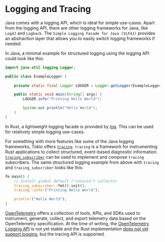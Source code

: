 # Logging and Tracing

Java comes with a logging API, which is ideal for simple use-cases. Apart from the logging API, there are other logging frameworks for Java, like `Log4J` and 
`Logback`. The `Simple Logging Facade for Java (SLF4J)` provides an abstraction layer that allows you to easily switch logging frameworks if needed.

In Java, a minimal example for structured logging using the logging API could look like this:

```java
import java.util.logging.Logger;

public class ExampleLogger {
    
    private static final Logger LOGGER = Logger.getLogger(ExampleLogger.class.getName());

    public static void main(String[] args) {
        LOGGER.info("Printing Hello World");

        System.out.println("Hello World");
    }
}
```

In Rust, a lightweight logging facade is provided by [log][log.rs]. This can be used for relatively simple logging use-cases.

For something with more features like some of the Java logging frameworks, Tokio offers [`tracing`][tracing.rs]. `tracing` is a framework for instrumenting Rust applications to collect structured, event-based diagnostic information. [`tracing_subscriber`][tracing-subscriber.rs] can be used to implement and compose `tracing` subscribers. The same structured logging example from above with `tracing` and `tracing_subscriber` looks like this:

```rust
fn main() {
    // install global default ("console") collector.
    tracing_subscriber::fmt().init();
    tracing::info!("Printing Hello World");

    println!("Hello World");
}
```

[OpenTelemetry][opentelemetry.rs] offers a collection of tools, APIs, and SDKs
used to instrument, generate, collect, and export telemetry data based on the
OpenTelemetry specification. At the time of writing, the [OpenTelemetry Logging
API][opentelemetry-logging] is not yet stable and the Rust implementation [does
not yet support logging][opentelemetry-status.rs], but the tracing API is
supported.

[opentelemetry.rs]: https://crates.io/crates/opentelemetry
[tracing-subscriber.rs]: https://docs.rs/tracing-subscriber/latest/tracing_subscriber/
[opentelemetry-logging]: https://opentelemetry.io/docs/reference/specification/status/#logging
[opentelemetry-status.rs]: https://opentelemetry.io/docs/instrumentation/rust/#status-and-releases
[tracing.rs]: https://crates.io/crates/tracing
[log.rs]: https://crates.io/crates/log
